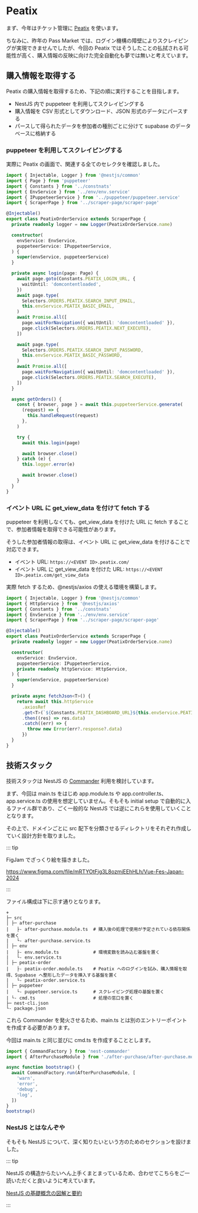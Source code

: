 # Peatix

まず、今年はチケット管理に [Peatix](https://peatix.com/) を使います。

ちなみに、昨年の Pass Market では、ログイン機構の障壁によりスクレイピングが実現できませんでしたが、今回の Peatix ではそうしたことの払拭される可能性が高く、購入情報の反映に向けた完全自動化も夢では無いと考えています。

## 購入情報を取得する

Peatix の購入情報を取得するため、下記の順に実行することを目指します。

- NestJS 内で puppeteer を利用してスクレイピングする
- 購入情報を CSV 形式としてダウンロード、JSON 形式のデータにパースする
- パースして得られたデータを参加者の種別ごとに分けて supabase のデータベースに格納する

### puppeteer を利用してスクレイピングする

実際に Peatix の画面で、関連する全てのセレクタを確認しました。

```ts
import { Injectable, Logger } from '@nestjs/common'
import { Page } from 'puppeteer'
import { Constants } from '../constnats'
import { EnvService } from '../env/env.service'
import { IPuppeteerService } from '../puppeteer/puppeteer.service'
import { ScraperPage } from '../scraper-page/scraper-page'

@Injectable()
export class PeatixOrderService extends ScraperPage {
  private readonly logger = new Logger(PeatixOrderService.name)

  constructor(
    envService: EnvService,
    puppeteerService: IPuppeteerService,
  ) {
    super(envService, puppeteerService)
  }

  private async login(page: Page) {
    await page.goto(Constants.PEATIX_LOGIN_URL, {
      waitUntil: 'domcontentloaded',
    })
    await page.type(
      Selectors.ORDERS.PEATIX.SEARCH_INPUT_EMAIL,
      this.envService.PEATIX_BASIC_EMAIL,
    )
    await Promise.all([
      page.waitForNavigation({ waitUntil: 'domcontentloaded' }),
      page.click(Selectors.ORDERS.PEATIX.NEXT_EXECUTE),
    ])

    await page.type(
      Selectors.ORDERS.PEATIX.SEARCH_INPUT_PASSWORD,
      this.envService.PEATIX_BASIC_PASSWORD,
    )
    await Promise.all([
      page.waitForNavigation({ waitUntil: 'domcontentloaded' }),
      page.click(Selectors.ORDERS.PEATIX.SEARCH_EXECUTE),
    ])
  }

  async getOrders() {
    const { browser, page } = await this.puppeteerService.generate(
      (request) => {
        this.handleRequest(request)
      },
    )

    try {
      await this.login(page)

      await browser.close()
    } catch (e) {
      this.logger.error(e)

      await browser.close()
    }
  }
}
```

### イベント URL に get_view_data を付けて fetch する

puppeteer を利用しなくても、get_view_data を付けた URL に fetch することで、参加者情報を取得できる可能性があります。

そうした参加者情報の取得は、イベント URL に get_view_data を付けることで対応できます。

- イベント URL: `https://<EVENT ID>.peatix.com/`
- イベント URL に get_view_data を付けた URL: `https://<EVENT ID>.peatix.com/get_view_data`

実際 fetch するため、@nestjs/axios の使える環境を構築します。

```ts
import { Injectable, Logger } from '@nestjs/common'
import { HttpService } from '@nestjs/axios'
import { Constants } from '../constnats'
import { EnvService } from '../env/env.service'
import { ScraperPage } from '../scraper-page/scraper-page'

@Injectable()
export class PeatixOrderService extends ScraperPage {
  private readonly logger = new Logger(PeatixOrderService.name)

  constructor(
    envService: EnvService,
    puppeteerService: IPuppeteerService,
    private readonly httpService: HttpService,
  ) {
    super(envService, puppeteerService)
  }

  private async fetchJson<T>() {
    return await this.httpService
      .axiosRef
      .get<T>(`${Constants.PEATIX_DASHBOARD_URL}${this.envService.PEATIX_EVENT_ID}/get_view_data`)
      .then((res) => res.data)
      .catch((err) => {
        throw new Error(err?.response?.data)
      })
  }
}
```

## 技術スタック

技術スタックは NestJS の [Commander](https://docs.nestjs.com/recipes/nest-commander) 利用を検討しています。

まず、今回は main.ts をはじめ app.module.ts や app.controller.ts、app.service.ts の使用を想定していません。そもそも initial setup で自動的に入るファイル群であり、ごく一般的な NestJS では逆にこれらを使用していくこととなります。

その上で、ドメインごとに src 配下を分類させるディレクトリをそれぞれ作成していく設計方針を取りました。

::: tip

FigJam でざっくり絵を描きました。

https://www.figma.com/file/mRTYOtFjg3L8ozmjEEhHLh/Vue-Fes-Japan-2024

:::

ファイル構成は下に示す通りとなります。

```
+
├─ src
│ ├─ after-purchase
|   ├- after-purchase.module.ts  # 購入後の処理で使用が予定されている依存関係を置く
|   └- after-purchase.service.ts
│ ├─ env
|   ├- env.module.ts             # 環境変数を読み込む基盤を置く
|   └- env.service.ts
│ ├─ peatix-order
|   ├- peatix-order.module.ts    # Peatix へのログインを試み、購入情報を取得、Supabase へ整形したデータを挿入する基盤を置く
|   └- peatix-order.service.ts
│ ├─ puppeteer
|   └- puppeteer.service.ts      # スクレイピング処理の基盤を置く
| └- cmd.ts                      # 処理の窓口を置く
├─ nest-cli.json
└- package.json
```

これら Commander を発火させるため、main.ts とは別のエントリーポイントを作成する必要があります。

今回は main.ts と同じ並びに cmd.ts を作成することとします。

```ts
import { CommandFactory } from 'nest-commander'
import { AfterPurchaseModule } from './after-purchase/after-purchase.module'

async function bootstrap() {
  await CommandFactory.run(AfterPurchaseModule, [
    'warn',
    'error',
    'debug',
    'log',
  ])
}
bootstrap()
```

### NestJS とはなんぞや

そもそも NestJS について、深く知りたいという方のためのセクションを設けました。

::: tip

NestJS の構造からたいへん上手くまとまっているため、合わせてこちらをご一読いただくと良いように考えています。

[NestJS の基礎概念の図解と要約](https://zenn.dev/morinokami/articles/nestjs-overview)

:::
